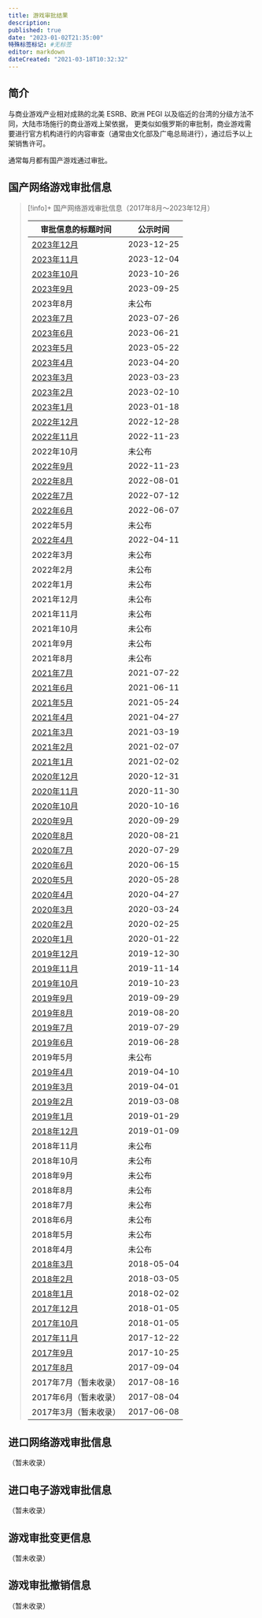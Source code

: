 ```yaml
---
title: 游戏审批结果
description:
published: true
date: "2023-01-02T21:35:00"
特殊标签标记: #无标签
editor: markdown
dateCreated: "2021-03-18T10:32:32"
---
```


## 简介

与商业游戏产业相对成熟的北美 ESRB、欧洲 PEGI 以及临近的台湾的分级方法不同，大陆市场施行的商业游戏上架依据，
更类似如俄罗斯的审批制，商业游戏需要进行官方机构进行的内容审查（通常由文化部及广电总局进行），通过后予以上架销售许可。

通常每月都有国产游戏通过审批。

## 国产网络游戏审批信息

> [!info]+ 国产网络游戏审批信息（2017年8月～2023年12月）
>
> | 审批信息的标题时间                                                | 公示时间   |
> | ----------------------------------------------------------------- | ---------- |
> | [2023年12月](国产网络游戏审批信息/2022-04~2023-12.md#2023年12月)  | 2023-12-25 |
> | [2023年11月](国产网络游戏审批信息/2022-04~2023-12.md#2023年11月)  | 2023-12-04 |
> | [2023年10月](国产网络游戏审批信息/2022-04~2023-12.md#2023年10月)  | 2023-10-26 |
> | [2023年9月](国产网络游戏审批信息/2022-04~2023-12.md#2023年9月)    | 2023-09-25 |
> | 2023年8月                                                         | 未公布     |
> | [2023年7月](国产网络游戏审批信息/2022-04~2023-12.md#2023年7月)    | 2023-07-26 |
> | [2023年6月](国产网络游戏审批信息/2022-04~2023-12.md#2023年6月)    | 2023-06-21 |
> | [2023年5月](国产网络游戏审批信息/2022-04~2023-12.md#2023年5月)    | 2023-05-22 |
> | [2023年4月](国产网络游戏审批信息/2022-04~2023-12.md#2023年4月)    | 2023-04-20 |
> | [2023年3月](国产网络游戏审批信息/2022-04~2023-12.md#2023年3月)    | 2023-03-23 |
> | [2023年2月](国产网络游戏审批信息/2022-04~2023-12.md#2023年2月)    | 2023-02-10 |
> | [2023年1月](国产网络游戏审批信息/2022-04~2023-12.md#2023年1月)    | 2023-01-18 |
> | [2022年12月](国产网络游戏审批信息/2022-04~2023-12.md#2022年12月)  | 2022-12-28 |
> | [2022年11月](国产网络游戏审批信息/2022-04~2023-12.md#2022年11月)  | 2022-11-23 |
> | 2022年10月                                                        | 未公布     |
> | [2022年9月](国产网络游戏审批信息/2022-04~2023-12.md#2022年9月)    | 2022-11-23 |
> | [2022年8月](国产网络游戏审批信息/2022-04~2023-12.md#2022年8月)    | 2022-08-01 |
> | [2022年7月](国产网络游戏审批信息/2022-04~2023-12.md#2022年7月)    | 2022-07-12 |
> | [2022年6月](国产网络游戏审批信息/2022-04~2023-12.md#2022年6月)    | 2022-06-07 |
> | 2022年5月                                                         | 未公布     |
> | [2022年4月](国产网络游戏审批信息/2022-04~2023-12.md#2022年4月)    | 2022-04-11 |
> | 2022年3月                                                         | 未公布     |
> | 2022年2月                                                         | 未公布     |
> | 2022年1月                                                         | 未公布     |
> | 2021年12月                                                        | 未公布     |
> | 2021年11月                                                        | 未公布     |
> | 2021年10月                                                        | 未公布     |
> | 2021年9月                                                         | 未公布     |
> | 2021年8月                                                         | 未公布     |
> | [2021年7月](国产网络游戏审批信息/2020-07~2022-03.md#[2021年7月)   | 2021-07-22 |
> | [2021年6月](国产网络游戏审批信息/2020-07~2022-03.md#[2021年6月)   | 2021-06-11 |
> | [2021年5月](国产网络游戏审批信息/2020-07~2022-03.md#[2021年5月)   | 2021-05-24 |
> | [2021年4月](国产网络游戏审批信息/2020-07~2022-03.md#[2021年4月)   | 2021-04-27 |
> | [2021年3月](国产网络游戏审批信息/2020-07~2022-03.md#[2021年3月)   | 2021-03-19 |
> | [2021年2月](国产网络游戏审批信息/2020-07~2022-03.md#[2021年2月)   | 2021-02-07 |
> | [2021年1月](国产网络游戏审批信息/2020-07~2022-03.md#[2021年1月)   | 2021-02-02 |
> | [2020年12月](国产网络游戏审批信息/2020-07~2022-03.md#[2020年12月) | 2020-12-31 |
> | [2020年11月](国产网络游戏审批信息/2020-07~2022-03.md#[2020年11月) | 2020-11-30 |
> | [2020年10月](国产网络游戏审批信息/2020-07~2022-03.md#[2020年10月) | 2020-10-16 |
> | [2020年9月](国产网络游戏审批信息/2020-07~2022-03.md#[2020年9月)   | 2020-09-29 |
> | [2020年8月](国产网络游戏审批信息/2020-07~2022-03.md#[2020年8月)   | 2020-08-21 |
> | [2020年7月](国产网络游戏审批信息/2020-07~2022-03.md#[2020年7月)   | 2020-07-29 |
> | [2020年6月](国产网络游戏审批信息/2019-06~2020-06.md#2020年6月)    | 2020-06-15 |
> | [2020年5月](国产网络游戏审批信息/2019-06~2020-06.md#2020年5月)    | 2020-05-28 |
> | [2020年4月](国产网络游戏审批信息/2019-06~2020-06.md#2020年4月)    | 2020-04-27 |
> | [2020年3月](国产网络游戏审批信息/2019-06~2020-06.md#2020年3月)    | 2020-03-24 |
> | [2020年2月](国产网络游戏审批信息/2019-06~2020-06.md#2020年2月)    | 2020-02-25 |
> | [2020年1月](国产网络游戏审批信息/2019-06~2020-06.md#2020年1月)    | 2020-01-22 |
> | [2019年12月](国产网络游戏审批信息/2019-06~2020-06.md#2019年12)    | 2019-12-30 |
> | [2019年11月](国产网络游戏审批信息/2019-06~2020-06.md#2019年11)    | 2019-11-14 |
> | [2019年10月](国产网络游戏审批信息/2019-06~2020-06.md#2019年10)    | 2019-10-23 |
> | [2019年9月](国产网络游戏审批信息/2019-06~2020-06.md#2019年9月)    | 2019-09-29 |
> | [2019年8月](国产网络游戏审批信息/2019-06~2020-06.md#2019年8月)    | 2019-08-20 |
> | [2019年7月](国产网络游戏审批信息/2019-06~2020-06.md#2019年7月)    | 2019-07-29 |
> | [2019年6月](国产网络游戏审批信息/2019-06~2020-06.md#2019年6月)    | 2019-06-28 |
> | 2019年5月                                                         | 未公布     |
> | [2019年4月](国产网络游戏审批信息/2018-12~2019-05.md#2019年4月)    | 2019-04-10 |
> | [2019年3月](国产网络游戏审批信息/2018-12~2019-05.md#2019年3月)    | 2019-04-01 |
> | [2019年2月](国产网络游戏审批信息/2018-12~2019-05.md#2019年2月)    | 2019-03-08 |
> | [2019年1月](国产网络游戏审批信息/2018-12~2019-05.md#2019年1月)    | 2019-01-29 |
> | [2018年12月](国产网络游戏审批信息/2018-12~2019-05.md#2018年12月)  | 2019-01-09 |
> | 2018年11月                                                        | 未公布     |
> | 2018年10月                                                        | 未公布     |
> | 2018年9月                                                         | 未公布     |
> | 2018年8月                                                         | 未公布     |
> | 2018年7月                                                         | 未公布     |
> | 2018年6月                                                         | 未公布     |
> | 2018年5月                                                         | 未公布     |
> | 2018年4月                                                         | 未公布     |
> | [2018年3月](国产网络游戏审批信息/2018-01~2018-11.md#2018年3月)    | 2018-05-04 |
> | [2018年2月](国产网络游戏审批信息/2018-01~2018-11.md#2018年2月)    | 2018-03-05 |
> | [2018年1月](国产网络游戏审批信息/2018-01~2018-11.md#2018年1月)    | 2018-02-02 |
> | [2017年12月](国产网络游戏审批信息/2017-10~2017-12.md#2017年12月)  | 2018-01-05 |
> | [2017年10月](国产网络游戏审批信息/2017-10~2017-12.md#2017年10月)  | 2018-01-05 |
> | [2017年11月](国产网络游戏审批信息/2017-10~2017-12.md#2017年11月)  | 2017-12-22 |
> | [2017年9月](国产网络游戏审批信息/2017-08~2017-09.md#2017年9月)    | 2017-10-25 |
> | [2017年8月](国产网络游戏审批信息/2017-08~2017-09.md#2017年8月)    | 2017-09-04 |
> | 2017年7月（暂未收录）                                             | 2017-08-16 |
> | 2017年6月（暂未收录）                                             | 2017-08-04 |
> | 2017年3月（暂未收录）                                             | 2017-06-08 |

## 进口网络游戏审批信息

（暂未收录）

## 进口电子游戏审批信息

（暂未收录）

## 游戏审批变更信息

（暂未收录）

## 游戏审批撤销信息

（暂未收录）

